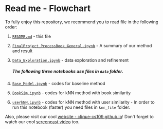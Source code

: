 # Read me - Flowchart

To fully enjoy this repository, we recommend you to read file in the following order:

 1. [`README.md`](README.md) - this file
 2. [`FinalProject_ProcessBook_General.ipynb`](FinalProject_ProcessBook_General.ipynb) - A summary of our method and result
 3. [`Data_Exploration.ipynb`](Data_Exploration.ipynb) - data exploration and refinement
 
	##### The following three notebooks use files in `data` folder.
 4. [`Base_Model.ipynb`](Base_Model.ipynb) - codes for baseline method
 5. [`BookSim.ipynb`](BookSim.ipynb) - codes for kNN method with book similarity
 6.  [`userkNN.ipynb`](userkNN.ipynb) - codes for kNN method with user similarity
	- In order to run this notebook (faster) you need files in `knn_file` folder.

Also, please visit our cool [website - clique-cs109.github.io](http://clique-cs109.github.io)! Don't forget to watch our cool [screencast video](https://youtu.be/Zjm2z99ru_E) too.